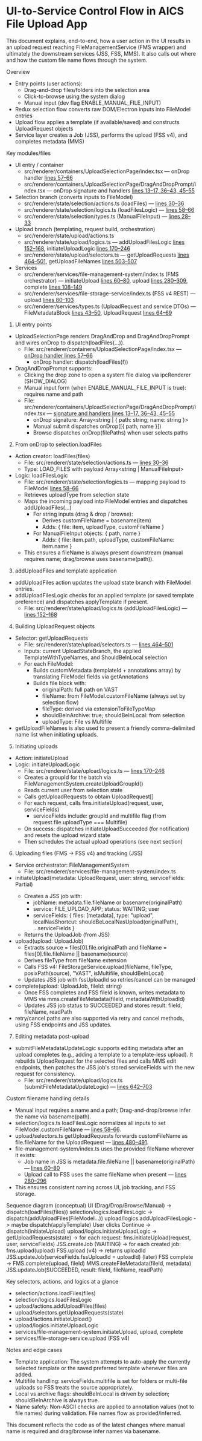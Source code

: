 # UI-to-Service Control Flow in AICS File Upload App

This document explains, end-to-end, how a user action in the UI results in an upload request reaching FileManagementService (FMS wrapper) and ultimately the downstream services (JSS, FSS, MMS). It also calls out where and how the custom file name flows through the system.

Overview
- Entry points (user actions):
  - Drag-and-drop files/folders into the selection area
  - Click-to-browse using the system dialog
  - Manual input (dev flag ENABLE_MANUAL_FILE_INPUT)
- Redux selection flow converts raw DOM/Electron inputs into FileModel entries
- Upload flow applies a template (if available/saved) and constructs UploadRequest objects
- Service layer creates a Job (JSS), performs the upload (FSS v4), and completes metadata (MMS)

Key modules/files
- UI entry / container
  - src/renderer/containers/UploadSelectionPage/index.tsx — onDrop handler [lines 57–66](https://github.com/aicsgithub/aics-file-upload-app/blob/HEAD/src/renderer/containers/UploadSelectionPage/index.tsx#L57-L66)
  - src/renderer/containers/UploadSelectionPage/DragAndDropPrompt/index.tsx — onDrop signature and handlers [lines 13–17, 36–43, 45–55](https://github.com/aicsgithub/aics-file-upload-app/blob/HEAD/src/renderer/containers/UploadSelectionPage/DragAndDropPrompt/index.tsx#L13-L17)
- Selection branch (converts inputs to FileModel)
  - src/renderer/state/selection/actions.ts (loadFiles) — [lines 30–36](https://github.com/aicsgithub/aics-file-upload-app/blob/HEAD/src/renderer/state/selection/actions.ts#L30-L36)
  - src/renderer/state/selection/logics.ts (loadFilesLogic) — [lines 58–66](https://github.com/aicsgithub/aics-file-upload-app/blob/HEAD/src/renderer/state/selection/logics.ts#L58-L66)
  - src/renderer/state/selection/types.ts (ManualFileInput) — [lines 28–33](https://github.com/aicsgithub/aics-file-upload-app/blob/HEAD/src/renderer/state/selection/types.ts#L28-L33)
- Upload branch (templating, request build, orchestration)
  - src/renderer/state/upload/actions.ts
  - src/renderer/state/upload/logics.ts — addUploadFilesLogic [lines 152–168](https://github.com/aicsgithub/aics-file-upload-app/blob/HEAD/src/renderer/state/upload/logics.ts#L152-L168), initiateUploadLogic [lines 170–246](https://github.com/aicsgithub/aics-file-upload-app/blob/HEAD/src/renderer/state/upload/logics.ts#L170-L246)
  - src/renderer/state/upload/selectors.ts — getUploadRequests [lines 464–501](https://github.com/aicsgithub/aics-file-upload-app/blob/HEAD/src/renderer/state/upload/selectors.ts#L464-L501), getUploadFileNames [lines 503–507](https://github.com/aicsgithub/aics-file-upload-app/blob/HEAD/src/renderer/state/upload/selectors.ts#L503-L507)
- Services
  - src/renderer/services/file-management-system/index.ts (FMS orchestrator) — initiateUpload [lines 60–80](https://github.com/aicsgithub/aics-file-upload-app/blob/HEAD/src/renderer/services/file-management-system/index.ts#L60-L80), upload [lines 280–309](https://github.com/aicsgithub/aics-file-upload-app/blob/HEAD/src/renderer/services/file-management-system/index.ts#L280-L309), complete [lines 108–149](https://github.com/aicsgithub/aics-file-upload-app/blob/HEAD/src/renderer/services/file-management-system/index.ts#L108-L149)
  - src/renderer/services/file-storage-service/index.ts (FSS v4 REST) — upload [lines 80–103](https://github.com/aicsgithub/aics-file-upload-app/blob/HEAD/src/renderer/services/file-storage-service/index.ts#L80-L103)
  - src/renderer/services/types.ts (UploadRequest and service DTOs) — FileMetadataBlock [lines 43–50](https://github.com/aicsgithub/aics-file-upload-app/blob/HEAD/src/renderer/services/types.ts#L43-L50), UploadRequest [lines 64–69](https://github.com/aicsgithub/aics-file-upload-app/blob/HEAD/src/renderer/services/types.ts#L64-L69)

1) UI entry points
- UploadSelectionPage renders DragAndDrop and DragAndDropPrompt and wires onDrop to dispatch(loadFiles(...)).
  - File: src/renderer/containers/UploadSelectionPage/index.tsx — [onDrop handler lines 57–66](https://github.com/aicsgithub/aics-file-upload-app/blob/HEAD/src/renderer/containers/UploadSelectionPage/index.tsx#L57-L66)
    - onDrop handler: dispatch(loadFiles(f))
- DragAndDropPrompt supports:
  - Clicking the drop zone to open a system file dialog via ipcRenderer (SHOW_DIALOG)
  - Manual input form (when ENABLE_MANUAL_FILE_INPUT is true): requires name and path
  - File: src/renderer/containers/UploadSelectionPage/DragAndDropPrompt/index.tsx — [signature and handlers lines 13–17, 36–43, 45–55](https://github.com/aicsgithub/aics-file-upload-app/blob/HEAD/src/renderer/containers/UploadSelectionPage/DragAndDropPrompt/index.tsx#L13-L17)
    - onDrop signature: Array<string | { path: string; name: string }>
    - Manual submit dispatches onDrop([{ path, name }])
    - Browse dispatches onDrop(filePaths) when user selects paths

2) From onDrop to selection.loadFiles
- Action creator: loadFiles(files)
  - File: src/renderer/state/selection/actions.ts — [lines 30–36](https://github.com/aicsgithub/aics-file-upload-app/blob/HEAD/src/renderer/state/selection/actions.ts#L30-L36)
  - Type: LOAD_FILES with payload Array<string | ManualFileInput>
- Logic: loadFilesLogic
  - File: src/renderer/state/selection/logics.ts — mapping payload to FileModel [lines 58–66](https://github.com/aicsgithub/aics-file-upload-app/blob/HEAD/src/renderer/state/selection/logics.ts#L58-L66)
  - Retrieves uploadType from selection state
  - Maps the incoming payload into FileModel entries and dispatches addUploadFiles(...)
    - For string inputs (drag & drop / browse):
      - Derives customFileName = basename(item)
      - Adds: { file: item, uploadType, customFileName }
    - For ManualFileInput objects: { path, name }
      - Adds: { file: item.path, uploadType, customFileName: item.name }
  - This ensures a fileName is always present downstream (manual requires name; drag/browse uses basename(path)).

3) addUploadFiles and template application
- addUploadFiles action updates the upload state branch with FileModel entries.
- addUploadFilesLogic checks for an applied template (or saved template preference) and dispatches applyTemplate if present.
  - File: src/renderer/state/upload/logics.ts (addUploadFilesLogic) — [lines 152–168](https://github.com/aicsgithub/aics-file-upload-app/blob/HEAD/src/renderer/state/upload/logics.ts#L152-L168)

4) Building UploadRequest objects
- Selector: getUploadRequests
  - File: src/renderer/state/upload/selectors.ts — [lines 464–501](https://github.com/aicsgithub/aics-file-upload-app/blob/HEAD/src/renderer/state/upload/selectors.ts#L464-L501)
  - Inputs: current UploadStateBranch, the applied TemplateWithTypeNames, and ShouldBeInLocal selection
  - For each FileModel:
    - Builds customMetadata (templateId + annotations array) by translating FileModel fields via getAnnotations
    - Builds file block with:
      - originalPath: full path on VAST
      - fileName: from FileModel.customFileName (always set by selection flow)
      - fileType: derived via extensionToFileTypeMap
      - shouldBeInArchive: true; shouldBeInLocal: from selection
      - uploadType: File vs Multifile
- getUploadFileNames is also used to present a friendly comma-delimited name list when initiating uploads.

5) Initiating uploads
- Action: initiateUpload
- Logic: initiateUploadLogic
  - File: src/renderer/state/upload/logics.ts — [lines 170–246](https://github.com/aicsgithub/aics-file-upload-app/blob/HEAD/src/renderer/state/upload/logics.ts#L170-L246)
  - Creates a groupId for the batch via FileManagementSystem.createUploadGroupId()
  - Reads current user from selection state
  - Calls getUploadRequests to obtain UploadRequest[]
  - For each request, calls fms.initiateUpload(request, user, serviceFields)
    - serviceFields include: groupId and multifile flag (from request.file.uploadType === Multifile)
  - On success: dispatches initiateUploadSucceeded (for notification) and resets the upload wizard state
  - Then schedules the actual upload operations (see next section)

6) Uploading files (FMS -> FSS v4) and tracking (JSS)
- Service orchestrator: FileManagementSystem
  - File: src/renderer/services/file-management-system/index.ts
- initiateUpload(metadata: UploadRequest, user: string, serviceFields: Partial<UploadServiceFields>)
  - Creates a JSS job with:
    - jobName: metadata.file.fileName or basename(originalPath)
    - service: FILE_UPLOAD_APP; status: WAITING; user
    - serviceFields: { files: [metadata], type: "upload", localNasShortcut: shouldBeLocalNasUpload(originalPath), ...serviceFields }
  - Returns the UploadJob (from JSS)
- upload(upload: UploadJob)
  - Extracts source = files[0].file.originalPath and fileName = files[0].file.fileName || basename(source)
  - Derives fileType from fileName extension
  - Calls FSS v4: FileStorageService.upload(fileName, fileType, posixPath(source), "VAST", isMultifile, shouldBeInLocal)
  - Updates JSS job with fssUploadId so retries/cancel can be managed
- complete(upload: UploadJob, fileId: string)
  - Once FSS completes and FSS fileId is known, writes metadata to MMS via mms.createFileMetadata(fileId, metadataWithUploadId)
  - Updates JSS job status to SUCCEEDED and stores result: fileId, fileName, readPath
- retry/cancel paths are also supported via retry and cancel methods, using FSS endpoints and JSS updates.

7) Editing metadata post-upload
- submitFileMetadataUpdateLogic supports editing metadata after an upload completes (e.g., adding a template to a template-less upload). It rebuilds UploadRequest for the selected files and calls MMS edit endpoints, then patches the JSS job's stored serviceFields with the new request for consistency.
  - File: src/renderer/state/upload/logics.ts (submitFileMetadataUpdateLogic) — [lines 642–703](https://github.com/aicsgithub/aics-file-upload-app/blob/HEAD/src/renderer/state/upload/logics.ts#L642-L703)

Custom filename handling details
- Manual input requires a name and a path; Drag-and-drop/browse infer the name via basename(path).
- selection/logics.ts loadFilesLogic normalizes all inputs to set FileModel.customFileName — [lines 58–66](https://github.com/aicsgithub/aics-file-upload-app/blob/HEAD/src/renderer/state/selection/logics.ts#L58-L66).
- upload/selectors.ts getUploadRequests forwards customFileName as file.fileName for the UploadRequest — [lines 480–491](https://github.com/aicsgithub/aics-file-upload-app/blob/HEAD/src/renderer/state/upload/selectors.ts#L480-L491).
- file-management-system/index.ts uses the provided fileName wherever it exists:
  - Job name in JSS is metadata.file.fileName || basename(originalPath) — [lines 60–80](https://github.com/aicsgithub/aics-file-upload-app/blob/HEAD/src/renderer/services/file-management-system/index.ts#L60-L80)
  - Upload call to FSS uses the same fileName when present — [lines 280–296](https://github.com/aicsgithub/aics-file-upload-app/blob/HEAD/src/renderer/services/file-management-system/index.ts#L280-L296)
- This ensures consistent naming across UI, job tracking, and FSS storage.

Sequence diagram (conceptual)
UI (Drag/Drop/Browse/Manual)
  -> dispatch(loadFiles(files))
    selection/logics.loadFilesLogic
      -> dispatch(addUploadFiles(FileModel...))
        upload/logics.addUploadFilesLogic
          -> maybe dispatch(applyTemplate)
User clicks Continue -> dispatch(initiateUpload)
  upload/logics.initiateUploadLogic
    -> getUploadRequests(state)
    -> for each request: fms.initiateUpload(request, user, serviceFields)
      JSS.createJob (WAITING)
    -> for each created job: fms.upload(upload)
      FSS.upload (v4) -> returns uploadId
      JSS.updateJob(serviceFields.fssUploadId = uploadId)
    (later) FSS complete -> FMS.complete(upload, fileId)
      MMS.createFileMetadata(fileId, metadata)
      JSS.updateJob(SUCCEEDED, result: fileId, fileName, readPath)

Key selectors, actions, and logics at a glance
- selection/actions.loadFiles(files)
- selection/logics.loadFilesLogic
- upload/actions.addUploadFiles(files)
- upload/selectors.getUploadRequests(state)
- upload/actions.initiateUpload()
- upload/logics.initiateUploadLogic
- services/file-management-system.initiateUpload, upload, complete
- services/file-storage-service.upload (FSS v4)

Notes and edge cases
- Template application: The system attempts to auto-apply the currently selected template or the saved preferred template whenever files are added.
- Multifile handling: serviceFields.multifile is set for folders or multi-file uploads so FSS treats the source appropriately.
- Local vs archive flags: shouldBeInLocal is driven by selection; shouldBeInArchive is always true.
- Name safety: Non-ASCII checks are applied to annotation values (not to file names) during validation. File names flow as provided/inferred.

This document reflects the code as of the latest changes where manual name is required and drag/browse infer names via basename.